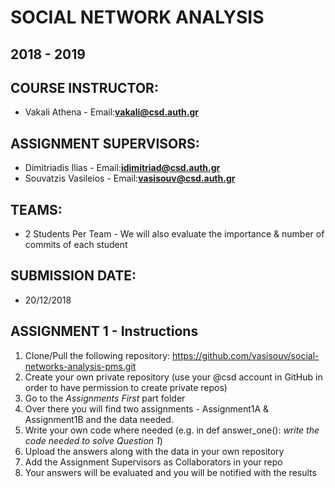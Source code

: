 # SOCIAL NETWORK ANALYSIS
## 2018 - 2019

## COURSE INSTRUCTOR:
* Vakali Athena - Email:**vakali@csd.auth.gr**

## ASSIGNMENT SUPERVISORS:
* Dimitriadis Ilias - Email:**idimitriad@csd.auth.gr**
* Souvatzis Vasileios - Email:**vasisouv@csd.auth.gr**


## TEAMS:
* 2 Students Per Team - We will also evaluate the importance & number of commits of each student

## SUBMISSION DATE:
* 20/12/2018

## ASSIGNMENT 1 - Instructions
1. Clone/Pull the following repository: https://github.com/vasisouv/social-networks-analysis-pms.git
2. Create your own private repository (use your @csd account in GitHub in order to have permission to create private repos)
3. Go to the *Assignments First* part folder
4. Over there you will find two assignments - Assignment1A & Assignment1B and the data needed.
5. Write your own code where needed (e.g. in def answer_one(): *write the code needed to solve Question 1*)
6. Upload the answers along with the data in your own repository
7. Add the Assignment Supervisors as Collaborators in your repo
8. Your answers will be evaluated and you will be notified with the results






